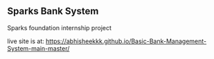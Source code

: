 ## Sparks Bank System

Sparks foundation internship project

live site is at: https://abhisheekkk.github.io/Basic-Bank-Management-System-main-master/